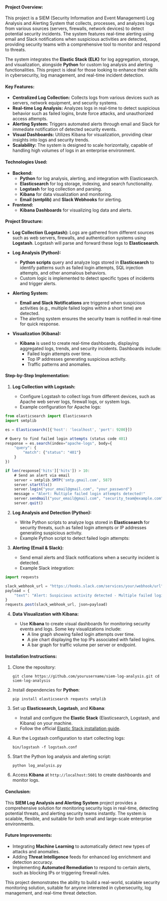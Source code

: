 #### **Project Overview:**

This project is a SIEM (Security Information and Event Management) Log Analysis and Alerting System that collects, processes, and analyzes logs from various sources (servers, firewalls, network devices) to detect potential security incidents. The system features real-time alerting using email and Slack notifications when suspicious activities are detected, providing security teams with a comprehensive tool to monitor and respond to threats.

The system integrates the **Elastic Stack (ELK)** for log aggregation, storage, and visualization, alongside **Python** for custom log analysis and alerting functionalities. This project is ideal for those looking to enhance their skills in cybersecurity, log management, and real-time incident detection.

#### **Key Features:**

- **Centralized Log Collection:** Collects logs from various devices such as servers, network equipment, and security systems.
- **Real-time Log Analysis:** Analyzes logs in real-time to detect suspicious behavior such as failed logins, brute force attacks, and unauthorized access attempts.
- **Alerting System:** Triggers automated alerts through email and Slack for immediate notification of detected security events.
- **Visual Dashboards:** Utilizes Kibana for visualization, providing clear insights into logs and security trends.
- **Scalability:** The system is designed to scale horizontally, capable of handling high volumes of logs in an enterprise environment.

#### **Technologies Used:**

- **Backend:**
    - **Python** for log analysis, alerting, and integration with Elasticsearch.
    - **Elasticsearch** for log storage, indexing, and search functionality.
    - **Logstash** for log collection and parsing.
    - **Kibana** for data visualization and monitoring.
    - **Email (smtplib)** and **Slack Webhooks** for alerting.
- **Frontend:**
    - **Kibana Dashboards** for visualizing log data and alerts.

#### **Project Structure:**

- **Log Collection (Logstash):** Logs are gathered from different sources such as web servers, firewalls, and authentication systems using **Logstash**. Logstash will parse and forward these logs to **Elasticsearch**.
    
- **Log Analysis (Python):**
    
    - **Python scripts** query and analyze logs stored in **Elasticsearch** to identify patterns such as failed login attempts, SQL injection attempts, and other anomalous behaviors.
    - Custom logic is implemented to detect specific types of incidents and trigger alerts.
- **Alerting System:**
    
    - **Email and Slack Notifications** are triggered when suspicious activities (e.g., multiple failed logins within a short time) are detected.
    - The alerting system ensures the security team is notified in real-time for quick response.
- **Visualization (Kibana):**
    
    - **Kibana** is used to create real-time dashboards, displaying aggregated logs, trends, and security incidents. Dashboards include:
        - Failed login attempts over time.
        - Top IP addresses generating suspicious activity.
        - Traffic patterns and anomalies.

#### **Step-by-Step Implementation:**

1. **Log Collection with Logstash:**
    
    - Configure Logstash to collect logs from different devices, such as Apache web server logs, firewall logs, or system logs.
    - Example configuration for Apache logs:

```jsx
from elasticsearch import Elasticsearch
import smtplib

es = Elasticsearch([{'host': 'localhost', 'port': 9200}])

# Query to find failed login attempts (status code 401)
response = es.search(index="apache-logs", body={
    "query": {
        "match": {"status": "401"}
    }
})

if len(response['hits']['hits']) > 10:
    # Send an alert via email
    server = smtplib.SMTP('smtp.gmail.com', 587)
    server.starttls()
    server.login("your_email@gmail.com", "your_password")
    message = "Alert: Multiple failed login attempts detected!"
    server.sendmail("your_email@gmail.com", "security_team@example.com", message)
    server.quit()

```
        
        
2. **Log Analysis and Detection (Python):**
    
    - Write Python scripts to analyze logs stored in **Elasticsearch** for security threats, such as failed login attempts or IP addresses generating suspicious activity.
    - Example Python script to detect failed login attempts:
    
        
3. **Alerting (Email & Slack):**
    
    - Send email alerts and Slack notifications when a security incident is detected.
    - Example Slack integration:

```jsx
import requests

slack_webhook_url = "https://hooks.slack.com/services/your/webhook/url"
payload = {
    "text": "Alert: Suspicious activity detected - Multiple failed login attempts."
}
requests.post(slack_webhook_url, json=payload)

```

        
4. **Data Visualization with Kibana:**
    
    - Use **Kibana** to create visual dashboards for monitoring security events and logs. Some key visualizations include:
        - A line graph showing failed login attempts over time.
        - A pie chart displaying the top IPs associated with failed logins.
        - A bar graph for traffic volume per server or endpoint.

#### **Installation Instructions:**

1. Clone the repository:

    `git clone https://github.com/yourusername/siem-log-analysis.git cd siem-log-analysis`
    
2. Install dependencies for **Python**:

    `pip install elasticsearch requests smtplib`
    
3. Set up **Elasticsearch**, **Logstash**, and **Kibana**:
    
    - Install and configure the **Elastic Stack** (Elasticsearch, Logstash, and Kibana) on your machine.
    - Follow the official [Elastic Stack installation guide](https://www.elastic.co/guide/en/elastic-stack-get-started/current/index.html).
4. Run the Logstash configuration to start collecting logs:

    `bin/logstash -f logstash.conf`
    
5. Start the Python log analysis and alerting script:

    `python log_analysis.py`
    
6. Access **Kibana** at `http://localhost:5601` to create dashboards and monitor logs.
    

#### **Conclusion:**

This **SIEM Log Analysis and Alerting System** project provides a comprehensive solution for monitoring security logs in real-time, detecting potential threats, and alerting security teams instantly. The system is scalable, flexible, and suitable for both small and large-scale enterprise environments.

#### **Future Improvements:**

- Integrating **Machine Learning** to automatically detect new types of attacks and anomalies.
- Adding **Threat Intelligence** feeds for enhanced log enrichment and detection accuracy.
- Implementing **Automated Remediation** to respond to certain alerts, such as blocking IPs or triggering firewall rules.

This project demonstrates the ability to build a real-world, scalable security monitoring solution, suitable for anyone interested in cybersecurity, log management, and real-time threat detection.

